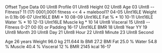 Offset	Type		Data
00		UInt8		Profile
01		UInt8		Height
02		UInt8		Age
03		UInt8		-- Fitness? 11 (17) 0001,0001 fitness << 4 + malebool1?
04-05	UInt16LE	Weight in 0.1lb
06-07	UInt16LE	BMI * 10
08-09	UInt16LE	Fat % * 10
10-11	UInt16LE	Water % * 10
12-13	UInt16LE	Muscle kg * 10
14		UInt8		Visceral
15		UInt8		-- Fitness 0-2? 00 (0) or Padding
16-17	UInt16LE	BMR
18		UInt8		Year YY
19		UInt8		Month
20		UInt8		Day
21		UInt8		Hour
22		UInt8		Minute
23		UInt8		Second

Age			26 		years
Weight		96.0	kg
			211.644	lb
BMI			27.2	BMI
Fat			25.0	%
Water		54.8	%
Muscle		40.4	%
Visceral	12		%
BMR			2145	kcal	16-17